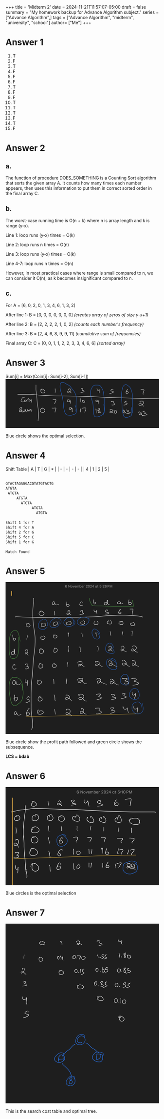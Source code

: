 +++
title = 'Midterm 2'
date = 2024-11-21T11:57:07-05:00
draft = false
summary = "My homework backup for Advance Algorithm subject."
series = ["Advance Algorithm",]
tags = ["Advance Algorithm", "midterm", "university", "school"]
author= ["Me"]
+++


# Answer 1
1. T
1. F
1. T
1. F
1. F
1. F
1. T
1. F
1. F
1. T
1. T
1. T
1. F
1. T
1. F

# Answer 2

## a.

The function of procedure DOES_SOMETHING is a Counting Sort algorithm that sorts the given array A. It counts how many times each number appears, then uses this information to put them in correct sorted order in the final array C.

## b.

The worst-case running time is O(n + k) where n is array length and k is range (y-x). 

Line 1: loop runs (y-x) times = O(k)

Line 2: loop runs n times = O(n)

Line 3: loop runs (y-x) times = O(k)

Line 4-7: loop runs n times = O(n)

However, in most practical cases where range is small compared to n, we can consider it O(n), as k becomes insignificant compared to n.

## c.

For A = [6, 0, 2, 0, 1, 3, 4, 6, 1, 3, 2]

After line 1:
B = [0, 0, 0, 0, 0, 0, 0] *(creates array of zeros of size y-x+1)*

After line 2:
B = [2, 2, 2, 2, 1, 0, 2] *(counts each number's frequency)*

After line 3:
B = [2, 4, 6, 8, 9, 9, 11] *(cumulative sum of frequencies)*

Final array C:
C = [0, 0, 1, 1, 2, 2, 3, 3, 4, 6, 6] *(sorted array)*

# Answer 3

Sum[i] = Max(Coin[i]+Sum[i-2], Sum[i-1])
![](3.png)

Blue circle shows the optimal selection.

# Answer 4

Shift Table
| A | T | G | * |
| - | - | - | - |
| 4 | 1 | 2 | 5 |



```

GTACTAGAGGACGTATGTACTG
ATGTA
 ATGTA
     ATGTA
       ATGTA
            ATGTA
              ATGTA

Shift 1 for T
Shift 4 for A
Shift 2 for G
Shift 5 for C
Shift 1 for G

Match Found
```

# Answer 5

![](5.png)

Blue circle show the profit path followed and green circle shows the subsequence.

**LCS = bdab**

# Answer 6
![](6.png)

Blue circles is the optimal selection

# Answer 7

![](7.png)

This is the search cost table and optimal tree.